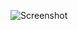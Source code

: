 ![Screenshot](https://raw.githubusercontent.com/Cryakl/Ultimate-RAT-Collection/refs/heads/main/PcShare/PcShare/Screenshot.png)
